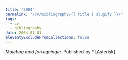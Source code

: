 ```yaml
---
title: "2004"
permalink: "/cv/bibliography/{{ title | slugify }}/"
tags:
  - cv
  - bibliography
date: 2004-01-01
eleventyExcludeFromCollections: false
---
```


<em>Malebog med fortegninger.</em> Published by * [Asterisk].